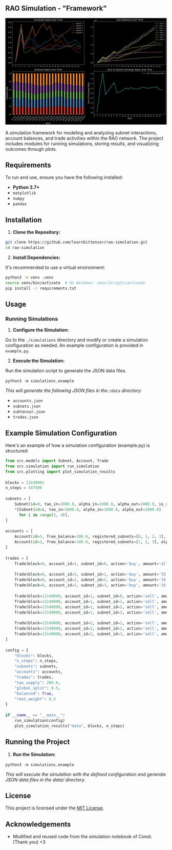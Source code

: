 ## RAO Simulation - "Framework"

![Thumbail of RAO Simulation](media/thumbnail.png)

A simulation framework for modeling and analyzing subnet interactions, account balances, and trade activities within the RAO network. The project includes modules for running simulations, storing results, and visualizing outcomes through plots.

## Requirements

To run and use, ensure you have the following installed:

- **Python 3.7+**
- `matplotlib`
- `numpy`
- `pandas`

## Installation

1. **Clone the Repository:**

```bash
git clone https://github.com/learnbittensor/rao-simulation.git
cd rao-simulation
```

2. **Install Dependencies:**

It's recommended to use a virtual environment:

```bash
python3 -m venv .venv
source venv/bin/activate  # On Windows: venv\Scripts\activate
pip install -r requirements.txt
```

## Usage

### Running Simulations

1. **Configure the Simulation:**

Go to the `./simulations` directory and modify or create a simulation configuration as needed. An example configuration is provided in `example.py`.

2. **Execute the Simulation:**

Run the simulation script to generate the JSON data files.

`python3 -m simulations.example`

*This will generate the following JSON files in the `/data` directory:*

- `accounts.json`
- `subnets.json`
- `subtensor.json`
- `trades.json`

## Example Simulation Configuration

Here's an example of how a simulation configuration (example.py) is structured:

```python
from src.models import Subnet, Account, Trade
from src.simulation import run_simulation
from src.plotting import plot_simulation_results

blocks = 13140001
n_steps = 547500

subnets = [
    Subnet(id=0, tao_in=1000.0, alpha_in=1000.0, alpha_out=1000.0, is_root=True),
    *[Subnet(id=i, tao_in=1000.0, alpha_in=1000.0, alpha_out=1000.0)
      for i in range(1, 4)],
]

accounts = [
    Account(id=1, free_balance=100.0, registered_subnets=[0, 1, 2, 3], alpha_stakes={}),
    Account(id=2, free_balance=100.0, registered_subnets=[1, 2, 3], alpha_stakes={}),
]

trades = [
    Trade(block=0, account_id=1, subnet_id=0, action='buy', amount='all'),

    Trade(block=0, account_id=2, subnet_id=1, action='buy', amount='33.3'),
    Trade(block=0, account_id=2, subnet_id=2, action='buy', amount='33.3'),
    Trade(block=0, account_id=2, subnet_id=3, action='buy', amount='33.3'),

    Trade(block=13140000, account_id=1, subnet_id=0, action='sell', amount='all'),
    Trade(block=13140000, account_id=1, subnet_id=1, action='sell', amount='all'),
    Trade(block=13140000, account_id=1, subnet_id=2, action='sell', amount='all'),
    Trade(block=13140000, account_id=1, subnet_id=3, action='sell', amount='all'),

    Trade(block=13140000, account_id=2, subnet_id=1, action='sell', amount='all'),
    Trade(block=13140000, account_id=2, subnet_id=2, action='sell', amount='all'),
    Trade(block=13140000, account_id=2, subnet_id=3, action='sell', amount='all'),
]

config = {
    "blocks": blocks,
    "n_steps": n_steps,
    "subnets": subnets,
    "accounts": accounts,
    "trades": trades,
    "tao_supply": 200.0,
    "global_split": 0.5,
    "balanced": True,
    "root_weight": 0.5
}

if __name__ == "__main__":
    run_simulation(config)
    plot_simulation_results("data", blocks, n_steps)
```

## Running the Project

1. **Run the Simulation:**

`python3 -m simulations.example`

*This will execute the simulation with the defined configuration and generate JSON data files in the data/ directory.*

## License

This project is licensed under the [MIT License](LICENSE).

## Acknowledgements

- Modified and reused code from the simulation notebook of Const. (Thank you) <3
